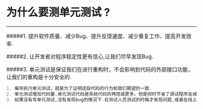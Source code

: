 # 为什么要测单元测试 ?
--------

#####1. 提升软件质量、减少Bug、提升反馈速度、减少重复工作、提高开发效率.

#####2. 让开发者对程序稳定性更有信心,让我们尽早发现Bug.

#####3. 单元测试是保证我们在进行重构时，不会影响到代码的外部接口功能，让我们的重构是十分安全的.

```php
1. 编写执行单元测试，就是为了证明这段代码的行为和我们期望的一致.
2. 单元测试增加代码量,单元测试代码是系统代码的两倍或更多，但是同时节省了调试程序及减少了Bug相应的也就节约了修复Bug的时间.
3. 如果没有写单元测试,没有发现bug的情况下.在测试人员测试的时候才发现问题,或者在线上用户使用的时候才发现问题.在去修复测试也会花大量的时间去做了重复的测试。
```